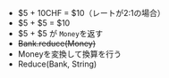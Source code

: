 - $5 + 10CHF = $10（レートが2:1の場合）
- $5 + $5 = $10
- $5 + $5 が `Money`を返す
- ~~Bank.reduce(Money)~~
- Moneyを変換して換算を行う
- Reduce(Bank, String)